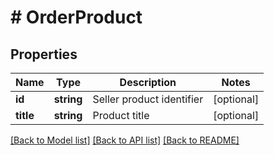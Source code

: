 # # OrderProduct

## Properties

Name | Type | Description | Notes
------------ | ------------- | ------------- | -------------
**id** | **string** | Seller product identifier | [optional]
**title** | **string** | Product title | [optional]

[[Back to Model list]](../../README.md#models) [[Back to API list]](../../README.md#endpoints) [[Back to README]](../../README.md)
